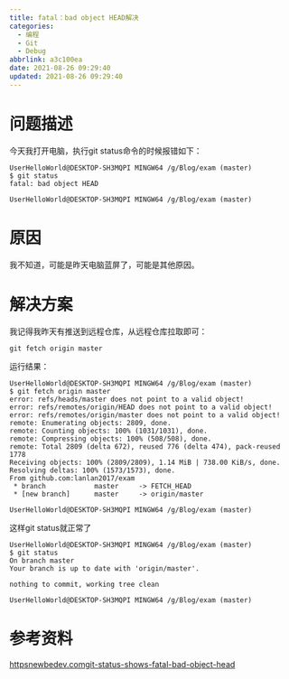 ```yaml
---
title: fatal：bad object HEAD解决
categories:
  - 编程
  - Git
  - Debug
abbrlink: a3c100ea
date: 2021-08-26 09:29:40
updated: 2021-08-26 09:29:40
---
```

# 问题描述
今天我打开电脑，执行git status命令的时候报错如下：
```
UserHelloWorld@DESKTOP-SH3MQPI MINGW64 /g/Blog/exam (master)
$ git status
fatal: bad object HEAD

UserHelloWorld@DESKTOP-SH3MQPI MINGW64 /g/Blog/exam (master)
```
# 原因
我不知道，可能是昨天电脑蓝屏了，可能是其他原因。
# 解决方案
我记得我昨天有推送到远程仓库，从远程仓库拉取即可：
```
git fetch origin master
```
运行结果：
```
UserHelloWorld@DESKTOP-SH3MQPI MINGW64 /g/Blog/exam (master)
$ git fetch origin master
error: refs/heads/master does not point to a valid object!
error: refs/remotes/origin/HEAD does not point to a valid object!
error: refs/remotes/origin/master does not point to a valid object!
remote: Enumerating objects: 2809, done.
remote: Counting objects: 100% (1031/1031), done.
remote: Compressing objects: 100% (508/508), done.
remote: Total 2809 (delta 672), reused 776 (delta 474), pack-reused 1778
Receiving objects: 100% (2809/2809), 1.14 MiB | 738.00 KiB/s, done.
Resolving deltas: 100% (1573/1573), done.
From github.com:lanlan2017/exam
 * branch            master     -> FETCH_HEAD
 * [new branch]      master     -> origin/master

UserHelloWorld@DESKTOP-SH3MQPI MINGW64 /g/Blog/exam (master)
```
这样git status就正常了
```
UserHelloWorld@DESKTOP-SH3MQPI MINGW64 /g/Blog/exam (master)
$ git status
On branch master
Your branch is up to date with 'origin/master'.

nothing to commit, working tree clean

UserHelloWorld@DESKTOP-SH3MQPI MINGW64 /g/Blog/exam (master)
```

# 参考资料
[httpsnewbedev.comgit-status-shows-fatal-bad-object-head](httpsnewbedev.comgit-status-shows-fatal-bad-object-head)